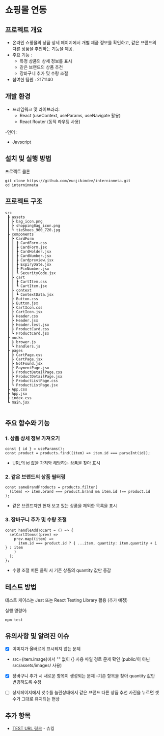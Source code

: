 # 쇼핑몰 연동

## 프로젝트 개요

- 온라인 쇼핑몰의 상품 상세 페이지에서 개별 제품 정보를 확인하고, 같은 브랜드의 다른 상품을 추천하는 기능을 제공.
- 주요 기능 :
  - 특정 상품의 상세 정보를 표시
  - 같은 브랜드의 상품 추천
  - 장바구니 추가 및 수량 조절
- 참여한 팀원 : 2171140

## 개발 환경

- 프레임워크 및 라이브러리:
  - React (useContext, useParams, useNavigate 활용)
  - React Router (동적 라우팅 사용)

-언어 :

- Javscript

## 설치 및 실행 방법

프로젝트 클론

```
git clone https://github.com/eunjikimdev/interninmeta.git
cd interninmeta
```

## 프로젝트 구조

```
src
 ┣ assets
 ┃ ┣ bag_icon.png
 ┃ ┣ shoppingBag_icon.png
 ┃ ┗ tieShoes_960_720.jpg
 ┣ components
 ┃ ┣ CardForm
 ┃ ┃ ┣ CardForm.css
 ┃ ┃ ┣ CardForm.jsx
 ┃ ┃ ┣ CardHolder.jsx
 ┃ ┃ ┣ CardNumber.jsx
 ┃ ┃ ┣ Cardpreview.jsx
 ┃ ┃ ┣ ExpiryDate.jsx
 ┃ ┃ ┣ PinNumber.jsx
 ┃ ┃ ┗ SecurityCode.jsx
 ┃ ┣ cart
 ┃ ┃ ┣ CartItem.css
 ┃ ┃ ┗ CartItem.jsx
 ┃ ┣ context
 ┃ ┃ ┗ ContextData.jsx
 ┃ ┣ Button.css
 ┃ ┣ Button.jsx
 ┃ ┣ CartIcon.css
 ┃ ┣ CartIcon.jsx
 ┃ ┣ Header.css
 ┃ ┣ Header.jsx
 ┃ ┣ Header.test.jsx
 ┃ ┣ ProductCard.css
 ┃ ┗ ProductCard.jsx
 ┣ mocks
 ┃ ┣ brower.js
 ┃ ┗ handlers.js
 ┣ pages
 ┃ ┣ CartPage.css
 ┃ ┣ CartPage.jsx
 ┃ ┣ NotFound.jsx
 ┃ ┣ PaymentPage.jsx
 ┃ ┣ ProductDetailPage.css
 ┃ ┣ ProductDetailPage.jsx
 ┃ ┣ ProductListPage.css
 ┃ ┗ ProductListPage.jsx
 ┣ App.css
 ┣ App.jsx
 ┣ index.css
 ┗ main.jsx


```

## 주요 함수와 기능

### 1. 상품 상세 정보 가져오기

```
const { id } = useParams();
const product = products.find((item) => item.id === parseInt(id));

```

- URL의 id 값을 가져와 해당하는 상품을 찾아 표시

### 2. 같은 브랜드의 상품 필터링

```
const sameBrandProducts = products.filter(
  (item) => item.brand === product.brand && item.id !== product.id
);

```

- 같은 브랜드지만 현재 보고 있는 상품을 제외한 목록을 표시

### 3. 장바구니 추가 및 수량 조절

```
const handleAddToCart = () => {
  setCartItems((prev) =>
    prev.map((item) =>
      item.id === product.id ? { ...item, quantity: item.quantity + 1 } : item
    )
  );
};
```

- 수량 조절 버튼 클릭 시 기존 상품의 quantity 값만 증감

## 테스트 방법

테스트 케이스는 Jest 또는 React Testing Library 활용 (추가 예정)

실행 명령어:

```
npm test
```

## 유의사항 및 알려진 이슈

- [x] 이미지가 올바르게 표시되지 않는 문제

- src={item.image}에서 "" 없이 {} 사용
  파일 경로 문제 확인 (public/이 아닌 src/assets/images/ 사용)

- [x] 장바구니 추가 시 새로운 항목이 생성되는 문제 -기존 항목을 찾아 quantity 값만 변경하도록 수정

- [ ] 상세페이지에서 갯수를 늘린상태에서 같은 브랜드 다른 상품 추천 사진을 누르면 갯수가 그대로 유지되는 현상

## 추가 항목

- [TEST URL 링크](https://velvety-sorbet-24b6b7.netlify.app/) - 슈킹
